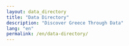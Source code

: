 ```yaml
---
layout: data_directory
title: "Data Directory"
description: "Discover Greece Through Data"
lang: "en"
permalink: /en/data-directory/
---
```


